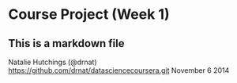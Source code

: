 # Course Project (Week 1)
## This is a markdown file


Natalie Hutchings (@drnat) https://github.com/drnat/datasciencecoursera.git
November 6 2014

